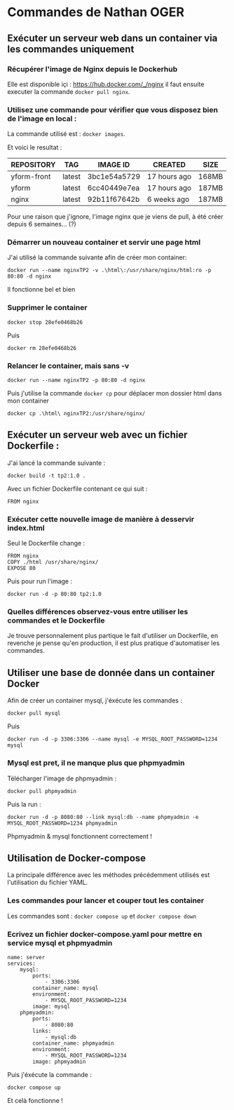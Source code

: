 # Commandes de Nathan OGER

## Exécuter un serveur web dans un container via les commandes uniquement

### Récupérer l'image de Nginx depuis le Dockerhub 
Elle est disponible içi : https://hub.docker.com/_/nginx
il faut ensuite executer la commande ``` docker pull nginx ```.

### Utilisez une commande pour vérifier que vous disposez bien de l'image en local :

La commande utilisé est : ``` docker images ```.

Et voici le resultat : 

REPOSITORY  |  TAG    |   IMAGE ID   |    CREATED    |    SIZE
|-----------------|---------|----------------|------------------|--------
yform-front |  latest  |  3bc1e54a5729 |  17 hours ago |  168MB
yform    |     latest  |  6cc40449e7ea  | 17 hours ago  | 187MB
nginx    |     latest  |  92b11f67642b   | 6 weeks ago |   187MB

Pour une raison que j'ignore, l'image nginx que je viens de pull, à été créer depuis 6 semaines... (?)

### Démarrer un nouveau container et servir une page html

J'ai utilisé la commande suivante afin de créer mon container: 
```
docker run --name nginxTP2 -v .\html\:/usr/share/nginx/html:ro -p 80:80 -d nginx
```
Il fonctionne bel et bien

### Supprimer le container

```
docker stop 28efe0468b26
```

Puis 

```
docker rm 28efe0468b26
```

### Relancer le container, mais sans -v

``` 
docker run --name nginxTP2 -p 80:80 -d nginx
```
Puis j'utilise la commande ```docker cp``` pour déplacer mon dossier html dans mon container

```
docker cp .\html\ nginxTP2:/usr/share/nginx/ 
```

## Exécuter un serveur web avec un fichier Dockerfile :

J'ai lancé la commande suivante :

```
docker build -t tp2:1.0 . 
```

Avec un fichier Dockerfile contenant ce qui suit :

```
FROM nginx
```

### Exécuter cette nouvelle image de manière à desservir index.html

Seul le Dockerfile change :
```
FROM nginx
COPY ./html /usr/share/nginx/
EXPOSE 80
```
Puis pour run l'image :

```
docker run -d -p 80:80 tp2:1.0 
```

### Quelles différences observez-vous entre utiliser les commandes et le Dockerfile

Je trouve personnalement plus partique le fait d'utiliser un Dockerfile, en revenche je pense qu'en production, il est plus pratique d'automatiser les commandes.

## Utiliser une base de donnée dans un container Docker

Afin de créer un container mysql, j'éxécute les commandes : 
```
docker pull mysql
```
Puis
```
docker run -d -p 3306:3306 --name mysql -e MYSQL_ROOT_PASSWORD=1234 mysql
```

### Mysql est pret, il ne manque plus que phpmyadmin
Télécharger l'image de phpmyadmin :
```
docker pull phpmyadmin
```
Puis la run : 
```
docker run -d -p 8080:80 --link mysql:db --name phpmyadmin -e MYSQL_ROOT_PASSWORD=1234 phpmyadmin
```

Phpmyadmin & mysql fonctionnent correctement !

## Utilisation de Docker-compose

La principale différence avec les méthodes précédemment utilisés est l'utilisation du fichier YAML.

### Les commandes pour lancer et couper tout les container
Les commandes sont :
``` docker compose up ``` et ``` docker compose down ```


### Ecrivez un fichier docker-compose.yaml pour mettre en service mysql et phpmyadmin

```
name: server
services:
    mysql:
        ports:
            - 3306:3306
        container_name: mysql
        environment:
            - MYSQL_ROOT_PASSWORD=1234
        image: mysql
    phpmyadmin:
        ports:
            - 8080:80
        links:
            - mysql:db
        container_name: phpmyadmin
        environment:
            - MYSQL_ROOT_PASSWORD=1234
        image: phpmyadmin
```

Puis j'éxécute la commande :

```
docker compose up
```

Et celà fonctionne !